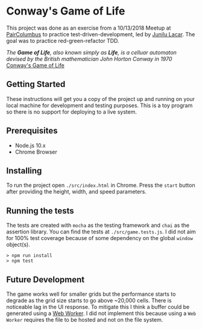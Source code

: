 # Conway's Game of Life

This project was done as an exercise from a 10/13/2018 Meetup at [PairColumbus](www.paircolumbus.org) to practice test-driven-development, led by [Junilu Lacar](https://github.com/jlacar). The goal was to practice red-green-refactor TDD.

*The **Game of Life**, also known simply as **Life**, is a celluar automaton devised by the British mathematician John Horton Conway in 1970*
[Conway's Game of Life](https://en.wikipedia.org/wiki/Conway%27s_Game_of_Life)

## Getting Started

These instructions will get you a copy of the project up and running on your local machine for development and testing purposes. This is a toy program so there is no support for deploying to a live system.

## Prerequisites

* Node.js 10.x
* Chrome Browser

## Installing

To run the project open `./src/index.html` in Chrome. Press the `start` button after providing the height, width, and speed parameters.

## Running the tests

The tests are created with `mocha` as the testing framework and `chai` as the assertion library. You can find the tests at `./src/game.tests.js`. I did not aim for 100% test coverage because of some dependency on the global `window` object(s).

```
> npm run install
> npm test
```

## Future Development

The game works well for smaller grids but the performance starts to degrade as the grid size starts to go above ~20,000 cells. There is noticeable lag in the UI response. To mitigate this I think a buffer could be generated using a [Web Worker](https://developer.mozilla.org/en-US/docs/Web/API/Web_Workers_API/Using_web_workers). I did not implement this because using a `Web Worker` requires the file to be hosted and not on the file system.